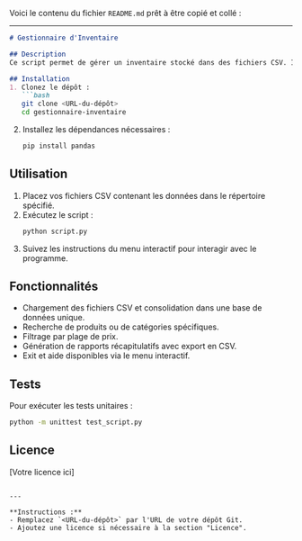 Voici le contenu du fichier `README.md` prêt à être copié et collé :

---

```markdown
# Gestionnaire d'Inventaire

## Description
Ce script permet de gérer un inventaire stocké dans des fichiers CSV. Il propose différentes fonctionnalités telles que la recherche de produits, le filtrage par catégorie ou par prix, et la génération de rapports récapitulatifs.

## Installation
1. Clonez le dépôt :
   ```bash
   git clone <URL-du-dépôt>
   cd gestionnaire-inventaire
   ```

2. Installez les dépendances nécessaires :
   ```bash
   pip install pandas
   ```

## Utilisation
1. Placez vos fichiers CSV contenant les données dans le répertoire spécifié.
2. Exécutez le script :
   ```bash
   python script.py
   ```
3. Suivez les instructions du menu interactif pour interagir avec le programme.

## Fonctionnalités
- Chargement des fichiers CSV et consolidation dans une base de données unique.
- Recherche de produits ou de catégories spécifiques.
- Filtrage par plage de prix.
- Génération de rapports récapitulatifs avec export en CSV.
- Exit et aide disponibles via le menu interactif.

## Tests
Pour exécuter les tests unitaires :
```bash
python -m unittest test_script.py
```

## Licence
[Votre licence ici]
```

---

**Instructions :**
- Remplacez `<URL-du-dépôt>` par l'URL de votre dépôt Git.
- Ajoutez une licence si nécessaire à la section "Licence".
